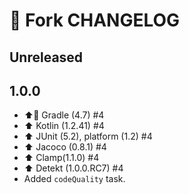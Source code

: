 # 📝 Fork CHANGELOG

## Unreleased



## 1.0.0

- ⬆️🐘 Gradle (4.7) #4
- ⬆️ Kotlin (1.2.41) #4
- ⬆️ JUnit (5.2), platform (1.2) #4
- ⬆️ Jacoco (0.8.1) #4
- ⬆️ Clamp(1.1.0) #4
- ⬆️ Detekt (1.0.0.RC7) #4
- Added `codeQuality` task.
